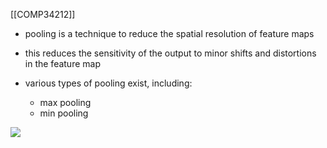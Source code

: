 [[COMP34212]]

- pooling is a technique to reduce the spatial resolution of feature maps
- this reduces the sensitivity of the output to minor shifts and distortions in the feature map

- various types of pooling exist, including:
	- max pooling
	- min pooling

![](https://i.imgur.com/3rfotXZ.png)
